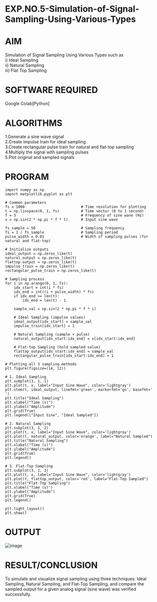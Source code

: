# EXP.NO.5-Simulation-of-Signal-Sampling-Using-Various-Types

# AIM
 Simulation of Signal Sampling Using Various Types such as</br>
    i) Ideal Sampling</br>
    ii) Natural Sampling</br>
    iii) Flat Top Sampling</br>


# SOFTWARE REQUIRED
Google Colab[Python]</br>

# ALGORITHMS
1.Generate a sine wave signal</br>
2.Create impulse train for ideal sampling</br>
3.Create rectangular pulse train for natural and flat-top sampling</br>
4.Multiply the signal with sampling pulses</br>
5.Plot original and sampled signals</br>

# PROGRAM
```
import numpy as np
import matplotlib.pyplot as plt

# Common parameters
fs = 1000                          # Time resolution for plotting
t = np.linspace(0, 1, fs)          # Time vector (0 to 1 second)
f = 5                              # Frequency of sine wave (Hz)
x = np.sin(2 * np.pi * f * t)      # Input sine wave

fs_sample = 50                     # Sampling frequency
Ts = 1 / fs_sample                 # Sampling period
pulse_width = 0.01                 # Width of sampling pulses (for natural and flat-top)

# Initialize outputs
ideal_output = np.zeros_like(t)
natural_output = np.zeros_like(t)
flattop_output = np.zeros_like(t)
impulse_train = np.zeros_like(t)
rectangular_pulse_train = np.zeros_like(t)

# Sampling process
for i in np.arange(0, 1, Ts):
    idx_start = int(i * fs)
    idx_end = int((i + pulse_width) * fs)
    if idx_end >= len(t):
        idx_end = len(t) - 1

    sample_val = np.sin(2 * np.pi * f * i)

    # Ideal Sampling (impulse values)
    ideal_output[idx_start] = sample_val
    impulse_train[idx_start] = 1

    # Natural Sampling (sample × pulse)
    natural_output[idx_start:idx_end] = x[idx_start:idx_end]

    # Flat-top Sampling (hold sampled value)
    flattop_output[idx_start:idx_end] = sample_val
    rectangular_pulse_train[idx_start:idx_end] = 1

# Plotting all 3 sampling methods
plt.figure(figsize=(14, 12))

# 1. Ideal Sampling
plt.subplot(3, 1, 1)
plt.plot(t, x, label="Input Sine Wave", color='lightgray')
plt.stem(t, ideal_output, linefmt='green', markerfmt='go', basefmt=' ')
plt.title("Ideal Sampling")
plt.xlabel("Time (s)")
plt.ylabel("Amplitude")
plt.grid(True)
plt.legend(["Input Sine", "Ideal Sampled"])

# 2. Natural Sampling
plt.subplot(3, 1, 2)
plt.plot(t, x, label="Input Sine Wave", color='lightgray')
plt.plot(t, natural_output, color='orange', label="Natural Sampled")
plt.title("Natural Sampling")
plt.xlabel("Time (s)")
plt.ylabel("Amplitude")
plt.grid(True)
plt.legend()

# 3. Flat-Top Sampling
plt.subplot(3, 1, 3)
plt.plot(t, x, label="Input Sine Wave", color='lightgray')
plt.plot(t, flattop_output, color='red', label="Flat-Top Sampled")
plt.title("Flat-Top Sampling")
plt.xlabel("Time (s)")
plt.ylabel("Amplitude")
plt.grid(True)
plt.legend()

plt.tight_layout()
plt.show()
```

# OUTPUT
![image](https://github.com/user-attachments/assets/2230bbf3-703b-4112-ab32-d4650e70cb35)


# RESULT/CONCLUSION
 To simulate and visualize signal sampling using three techniques: Ideal Sampling, Natural Sampling, and Flat-Top Sampling, and compare the sampled output for a given analog signal (sine wave) was verified successfully.
 

